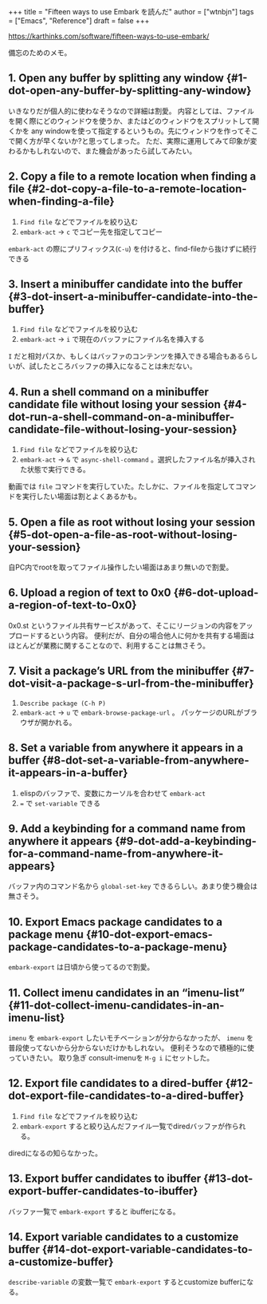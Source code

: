 +++
title = "Fifteen ways to use Embark を読んだ"
author = ["wtnbjn"]
tags = ["Emacs", "Reference"]
draft = false
+++

<https://karthinks.com/software/fifteen-ways-to-use-embark/>

備忘のためのメモ。


## 1. Open any buffer by splitting any window {#1-dot-open-any-buffer-by-splitting-any-window}

いきなりだが個人的に使わなそうなので詳細は割愛。
内容としては、ファイルを開く際にどのウィンドウを使うか、またはどのウィンドウをスプリットして開くかを
any windowを使って指定するというもの。先にウィンドウを作ってそこで開く方が早くないか?と思ってしまった。
ただ、実際に運用してみて印象が変わるかもしれないので、また機会があったら試してみたい。


## 2. Copy a file to a remote location when finding a file {#2-dot-copy-a-file-to-a-remote-location-when-finding-a-file}

1.  `Find file` などでファイルを絞り込む
2.  `embark-act` -&gt; `c` でコピー先を指定してコピー

`embark-act` の際にプリフィックス(`C-u`) を付けると、find-fileから抜けずに続行できる


## 3. Insert a minibuffer candidate into the buffer {#3-dot-insert-a-minibuffer-candidate-into-the-buffer}

1.  `Find file` などでファイルを絞り込む
2.  `embark-act` -&gt; `i` で現在のバッファにファイル名を挿入する

`I` だと相対パスか、もしくはバッファのコンテンツを挿入できる場合もあるらしいが、試したところバッファの挿入になることは未だない。


## 4. Run a shell command on a minibuffer candidate file without losing your session {#4-dot-run-a-shell-command-on-a-minibuffer-candidate-file-without-losing-your-session}

1.  `Find file` などでファイルを絞り込む
2.  `embark-act` -&gt; `&` で `async-shell-command` 。選択したファイル名が挿入された状態で実行できる。

動画では `file` コマンドを実行していた。たしかに、ファイルを指定してコマンドを実行したい場面は割とよくあるかも。


## 5. Open a file as root without losing your session {#5-dot-open-a-file-as-root-without-losing-your-session}

自PC内でrootを取ってファイル操作したい場面はあまり無いので割愛。


## 6. Upload a region of text to 0x0 {#6-dot-upload-a-region-of-text-to-0x0}

0x0.st というファイル共有サービスがあって、そこにリージョンの内容をアップロードするという内容。
便利だが、自分の場合他人に何かを共有する場面はほとんどが業務に関することなので、利用することは無さそう。


## 7. Visit a package’s URL from the minibuffer {#7-dot-visit-a-package-s-url-from-the-minibuffer}

1.  `Describe package (C-h P)`
2.  `embark-act` -&gt; `u` で `embark-browse-package-url` 。 パッケージのURLがブラウザが開かれる。


## 8. Set a variable from anywhere it appears in a buffer {#8-dot-set-a-variable-from-anywhere-it-appears-in-a-buffer}

1.  elispのバッファで、変数にカーソルを合わせて `embark-act`
2.  `=` で `set-variable` できる


## 9. Add a keybinding for a command name from anywhere it appears {#9-dot-add-a-keybinding-for-a-command-name-from-anywhere-it-appears}

バッファ内のコマンド名から `global-set-key` できるらしい。あまり使う機会は無さそう。


## 10. Export Emacs package candidates to a package menu {#10-dot-export-emacs-package-candidates-to-a-package-menu}

`embark-export` は日頃から使ってるので割愛。


## 11. Collect imenu candidates in an “imenu-list” {#11-dot-collect-imenu-candidates-in-an-imenu-list}

`imenu` を `embark-export` したいモチベーションが分からなかったが、 `imenu` を普段使ってないから分からないだけかもしれない。
便利そうなので積極的に使っていきたい。 取り急ぎ consult-imenuを `M-g i` にセットした。


## 12. Export file candidates to a dired-buffer {#12-dot-export-file-candidates-to-a-dired-buffer}

1.  `Find file` などでファイルを絞り込む
2.  `embark-export` すると絞り込んだファイル一覧でdiredバッファが作られる。

diredになるの知らなかった。


## 13. Export buffer candidates to ibuffer {#13-dot-export-buffer-candidates-to-ibuffer}

バッファ一覧で `embark-export` すると ibufferになる。


## 14. Export variable candidates to a customize buffer {#14-dot-export-variable-candidates-to-a-customize-buffer}

`describe-variable` の変数一覧で `embark-export` するとcustomize bufferになる。
